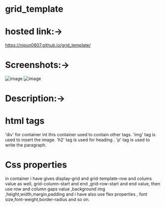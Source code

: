 # grid_template
# hosted link:->
https://nipun0607.github.io/grid_template/
# Screenshots:->
![image](https://github.com/nipun0607/grid_template/assets/126556793/f6f10bf8-154a-407d-a369-dc3506fd3723)
![image](https://github.com/nipun0607/grid_template/assets/126556793/87ac408f-b193-4341-a82b-2dbb55e74f48)
# Description:->
# html tags
'div' for container int this container used to contain other tags. 
 'img' tag is used to insert the image.
 'h2' tag is used for heading .
 'p' tag is used to write the paragraph.
# Css properties
in container i have gives display-grid and grid-template-row and colums value as well,
grid-column-start and end ,grid-row-start and end value,
then use row and column gaps value ,background img ,height,width,margin,padding and i have also use flex properties ,
font size,font-weight,border-radius and so on.

